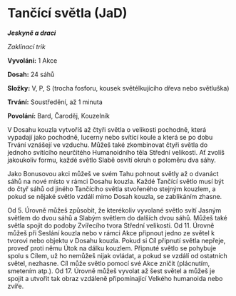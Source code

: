 # Tančící světla (JaD)

***Jeskyně a draci***

*Zaklínací trik*

**Vyvolání:** 1 Akce

**Dosah:** 24 sáhů

**Složky:** V, P, S (trocha fosforu, kousek světélkujícího dřeva nebo světluška)

**Trvání:** Soustředění, až 1 minuta

**Povolání:** Bard, Čaroděj, Kouzelník

V Dosahu kouzla vytvoříš až čtyři světla o velikosti pochodně, která vypadají jako pochodně, lucerny nebo svítící koule a která se po dobu Trvání vznášejí ve vzduchu. Můžeš také zkombinovat čtyři světla do jednoho svítícího neurčitého Humanoidního těla Střední velikosti. Ať zvolíš jakoukoliv formu, každé světlo Slabě osvítí okruh o poloměru dva sáhy.

Jako Bonusovou akci můžeš ve svém Tahu pohnout světly až o dvanáct sáhů na nové místo v rámci Dosahu kouzla. Každé Tančící světlo musí být do čtyř sáhů od jiného Tančícího světla stvořeného stejným kouzlem, a pokud se nějaké světlo vzdálí mimo Dosah kouzla, se zablikáním zhasne.

Od 5. Úrovně můžeš způsobit, že kterékoliv vyvolané světlo svítí Jasným světlem do dvou sáhů a Slabým světlem do dalších dvou sáhů. Můžeš také světla spojit do podoby Zvířecího tvora Střední velikosti. Od 11. Úrovně můžeš při Seslání kouzla nebo v rámci Akce připnout jedno ze světel k tvorovi nebo objektu v Dosahu kouzla. Pokud si Cíl připnutí světla nepřeje, proveď proti němu Útok na dálku kouzlem. Připnuté světlo se pohybuje spolu s Cílem, už ho nemůžeš nijak ovládat, a pokud se vzdálí od ostatních světel, nezhasne. Cíl může světlo pomocí své Akce zničit (plácnutím, smetením atp.). Od 17. Úrovně můžeš vyvolat až šest světel a můžeš je spojit a utvořit tak obraz vzdáleně připomínající Velkého humanoida nebo zvíře.
